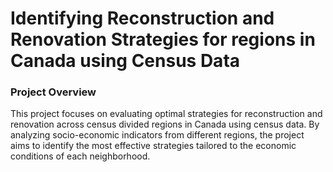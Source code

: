 # Identifying Reconstruction and Renovation Strategies for regions in Canada using Census Data

### Project Overview
This project focuses on evaluating optimal strategies for reconstruction and renovation across census divided regions in Canada using census data. By analyzing socio-economic indicators from different regions, the project aims to identify the most effective strategies tailored to the economic conditions of each neighborhood.
